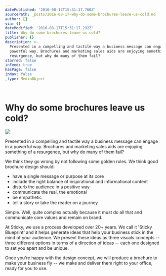 ```yaml
---
datePublished: '2016-08-17T15:31:17.760Z'
sourcePath: _posts/2016-08-17-why-do-some-brochures-leave-us-cold.md
author: []
via: {}
dateModified: '2016-08-17T15:31:17.292Z'
title: Why do some brochures leave us cold?
publisher: {}
description: >-
  Presented in a compelling and tactile way a business message can engage in a
  powerful way. Brochures and marketing sales aids are enjoying something of a
  resurgence, but why do many of them fail?
starred: false
inFeed: true
hasPage: false
inNav: false
_type: MediaObject

---
```

# **Why do some brochures leave us cold?**
![](https://the-grid-user-content.s3-us-west-2.amazonaws.com/e664dd53-e632-4480-a41b-0413afddb997.png)

Presented in a compelling and tactile way a business message can engage in a powerful way. Brochures and marketing sales aids are enjoying something of a resurgence, but why do many of them fail?

We think they go wrong by not following some golden rules. We think good brochure design should:

* have a single message or purpose at its core
* include the right balance of inspirational and informational content
* disturb the audience in a positive way
* communicate the real, the emotional
* be empathetic
* tell a story or take the reader on a journey

Simple. Well, quite complex actually because it must do all that and communicate core values and remain on brand.

At Sticky, we use a process developed over 20+ years. We call it 'Sticky Blueprint' and it helps generate ideas that help your business stick in the mind of your audience. We present these ideas as three visuals concepts -- three different options in terms of a direction of ideas -- each one designed to set you apart and be unique.

Once you're happy with the design concept, we will produce a brochure to make your business fly -- we make and deliver them right to your office, ready for you to use.